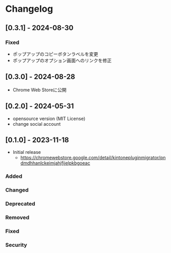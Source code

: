 # Changelog

## [0.3.1] - 2024-08-30
### Fixed
- ポップアップのコピーボタンラベルを変更
- ポップアップのオプション画面へのリンクを修正

## [0.3.0] - 2024-08-28
- Chrome Web Storeに公開

## [0.2.0] - 2024-05-31
- opensource version (MIT License)
- change social account

## [0.1.0] - 2023-11-18
- Initial release
    - https://chromewebstore.google.com/detail/kintonepluginmigrator/pndmdhhanlckeimjahjfijelpkbgoeac
  
### Added
### Changed
### Deprecated
### Removed
### Fixed
### Security
